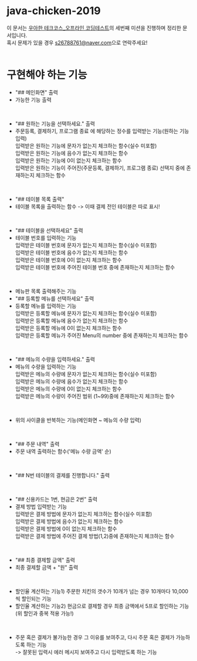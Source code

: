 # java-chicken-2019

이 문서는 [우아한 테크코스_오프라인 코딩테스트](http://woowabros.github.io/techcourse/2019/10/14/woowacourse.html)의 세번째 미션을 진행하며 정리한 문서입니다.<br>
혹시 문제가 있을 경우 [s26788761@naver.com](s26788761@naver.com)으로 연락주세요!
<br>
<br>

# 구현해야 하는 기능

- "## 메인화면" 출력
- 가능한 기능 출력
<br>

- "## 원하는 기능을 선택하세요." 출력
- 주문등록, 결제하기, 프로그램 종료 에 해당하는 정수를 입력받는 기능(원하는 기능 입력)<br>
	입력받은 원하는 기능에 문자가 없는지 체크하는 함수(실수 미포함)<br>
	입력받은 원하는 기능에 음수가 없는지 체크하는 함수<br>
	입력받은 원하는 기능에 0이 없는지 체크하는 함수<br>
	입력받은 원하는 기능이 주어진(주문등록, 결제하기, 프로그램 종료) 선택지 중에 존재하는지 체크하는 함수<br>
<br>

- "## 테이블 목록 출력"
- 테이블 목록을 출력하는 함수 -> 이때 결제 전인 테이블은 따로 표시!
<br>

- "## 테이블을 선택하세요" 출력
- 테이블 번호를 입력하는 기능<br>
	입력받은 테이블 번호에 문자가 없는지 체크하는 함수(실수 미포함)<br>
	입력받은 테이블 번호에 음수가 없는지 체크하는 함수<br>
	입력받은 테이블 번호에 0이 없는지 체크하는 함수<br>
	입력받은 테이블 번호에 주어진 테이블 번호 중에 존재하는지 체크하는 함수<br>
<br>

- 메뉴판 목록 출력해주는 기능
- "## 등록할 메뉴를 선택하세요" 출력
- 등록할 메뉴를 입력하는 기능<br>
	입력받은 등록할 메뉴에 문자가 없는지 체크하는 함수(실수 미포함)<br>
	입력받은 등록할 메뉴에 음수가 없는지 체크하는 함수<br>
	입력받은 등록할 메뉴에 0이 없는지 체크하는 함수<br>
	입력받은 등록할 메뉴가 주어진 Menu의 number 중에 존재하는지 체크하는 함수<br>
<br>

- "## 메뉴의 수량을 입력하세요." 출력
- 메뉴의 수량을 입력하는 기능<br>
	입력받은 메뉴의 수량에 문자가 없는지 체크하는 함수(실수 미포함)<br>
	입력받은 메뉴의 수량에 음수가 없는지 체크하는 함수<br>
	입력받은 메뉴의 수량에 0이 없는지 체크하는 함수<br>
	입력받은 메뉴의 수량이 주어진 범위 (1~99)중에 존재하는지 체크하는 함수<br>
<br>

 - 위의 사이클을 반복하는 기능(메인화면 ~ 메뉴의 수량 입력)
<br>

 - "## 주문 내역" 출력
 - 주문 내역 출력하는 함수('메뉴 수량 금액' 순)
<br>

- "## N번 테이블의 결제를 진행합니다." 출력
<br>

- "## 신용카드는 1번, 현금은 2번" 출력
- 결제 방법 입력받는 기능<br>
	입력받은 결제 방법에 문자가 없는지 체크하는 함수(실수 미포함)<br>
	입력받은 결제 방법에 음수가 없는지 체크하는 함수<br>
	입력받은 결제 방법에 0이 없는지 체크하는 함수<br>
	입력받은 결제 방법에 주어진 결제 방법(1,2)중에 존재하는지 체크하는 함수<br>
<br>

- "## 최종 결제할 금액" 출력
- 최종 결제할 금액 + "원" 출력
<br>

- 할인율 계산하는 기능1) 주문한 치킨의 갯수가 10개가 넘는 경우 10개마다 10,000씩 할인되는 기능
- 할인율 계산하는 기능2) 현금으로 결제할 경우 최종 금액에서 5프로 할인하는 기능(위 할인과 중복 적용 가능!)
<br>

- 주문 혹은 결제가 불가능한 경우 그 이유를 보여주고, 다시 주문 혹은 결제가 가능하도록 하는 기능<br>
 -> 잘못된 입력시 에러 메시지 보여주고 다시 입력받도록 하는 기능










